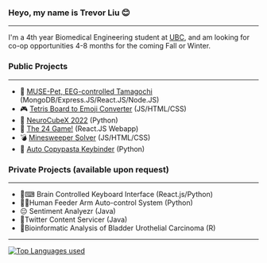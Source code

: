 ### Heyo, my name is Trevor Liu 😊
---

I'm a 4th year Biomedical Engineering student at [UBC](https://www.ubc.ca/), and am looking for co-op opportunities 4-8 months for the coming Fall or Winter.

### Public Projects
---

- 🧠 [MUSE-Pet, EEG-controlled Tamagochi](https://github.com/UBCMint/MUSE-Pet)  (MongoDB/Express.JS/React.JS/Node.JS)
- 🎮 [Tetris Board to Emoji Converter](https://github.com/ssxvi/Tetris-Emoji-Setup) (JS/HTML/CSS)
- 🧊 [NeuroCubeX 2022](https://github.com/UBCMint/NTX-2022-Project) (Python)
- 👾 [The 24 Game!](https://github.com/ssxvi/Summer-2022---24-Game)  (React.JS Webapp)
- 💣 [Minesweeper Solver](https://github.com/ssxvi/Summer-2022---24-Game)  (JS/HTML/CSS)
- 🍝 [Auto Copypasta Keybinder](https://github.com/ssxvi/CopypastaTyper)  (Python)

### Private Projects (available upon request)
--- 

- 🧠⌨ Brain Controlled Keyboard Interface (React.js/Python)
- 🥄🦾Human Feeder Arm Auto-control System (Python)
- 😔 Sentiment Analyezr (Java)
- 🐤Twitter Content Servicer (Java)
- 🧬Bioinformatic Analysis of Bladder Urothelial Carcinoma (R)

--- 

[![Top Languages used](https://github-readme-stats.vercel.app/api/top-langs/?username=ssxvi&layout=compact&theme=dark)](https://github.com/anuraghazra/github-readme-stats)
<!--
**ssxvi/ssxvi** is a ✨ _special_ ✨ repository because its `README.md` (this file) appears on your GitHub profile.

Here are some ideas to get you started:

- 🔭 I’m currently working on ...
- 🌱 I’m currently learning ...
- 👯 I’m looking to collaborate on ...
- 🤔 I’m looking for help with ...
- 💬 Ask me about ...
- 📫 How to reach me: ...
- 😄 Pronouns: ...
- ⚡ Fun fact: ...
-->
